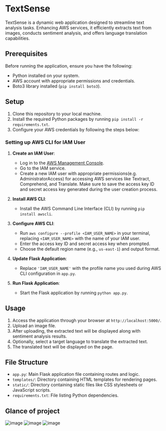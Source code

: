 # TextSense
TextSense is a dynamic web application designed to streamline text analysis tasks. Enhancing AWS services, it efficiently extracts text from images, conducts sentiment analysis, and offers language translation capabilities.

## Prerequisites

Before running the application, ensure you have the following:

- Python installed on your system.
- AWS account with appropriate permissions and credentials.
- Boto3 library installed (`pip install boto3`).

## Setup

1. Clone this repository to your local machine.
2. Install the required Python packages by running `pip install -r requirements.txt`.
3. Configure your AWS credentials by following the steps below:

### Setting up AWS CLI for IAM User

1. **Create an IAM User**:
   - Log in to the [AWS Management Console](https://aws.amazon.com/console/).
   - Go to the IAM service.
   - Create a new IAM user with appropriate permissions(e.g. AdministratorAccess) for accessing AWS services like Textract, Comprehend, and Translate. Make sure to save the access key ID and secret access key generated during the user creation process.

2. **Install AWS CLI**:
   - Install the AWS Command Line Interface (CLI) by running `pip install awscli`.

3. **Configure AWS CLI**:
   - Run `aws configure --profile <IAM_USER_NAME>` in your terminal, replacing `<IAM_USER_NAME>` with the name of your IAM user.
   - Enter the access key ID and secret access key when prompted.
   - Choose the default region name (e.g., `us-east-1`) and output format.

4. **Update Flask Application**:
   - Replace `'IAM_USER_NAME'` with the profile name you used during AWS CLI configuration in `app.py`.

5. **Run Flask Application**:
   - Start the Flask application by running `python app.py`.

## Usage

1. Access the application through your browser at `http://localhost:5000/`.
2. Upload an image file.
3. After uploading, the extracted text will be displayed along with sentiment analysis results.
4. Optionally, select a target language to translate the extracted text.
5. The translated text will be displayed on the page.

## File Structure

- `app.py`: Main Flask application file containing routes and logic.
- `templates/`: Directory containing HTML templates for rendering pages.
- `static/`: Directory containing static files like CSS stylesheets or JavaScript scripts.
- `requirements.txt`: File listing Python dependencies.


## Glance of project
  ![image](https://github.com/Mkaif-Qureshi/TextSense/assets/86159667/173ca793-0c1e-4c39-8f45-07f567af357c)
  ![image](https://github.com/Mkaif-Qureshi/TextSense/assets/86159667/49ba32cc-8d3a-4fc8-849f-2d08d9ad16ff)
  ![image](https://github.com/Mkaif-Qureshi/TextSense/assets/86159667/87b7f765-2d1d-4f20-b626-7b296456c2ee)
